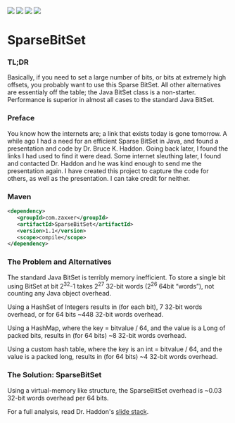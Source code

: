 [![][Build Status img]][Build Status]
[![][license img]][license]
[![][Maven Central img]][Maven Central]
[![][Javadocs img]][Javadocs]

SparseBitSet
============

### TL;DR
Basically, if you need to set a large number of bits, or bits at extremely high offsets, you probably want to use this 
Sparse BitSet.  All other alternatives are essentialy off the table; the Java BitSet class is a non-starter.  Performance
is superior in almost all cases to the standard Java BitSet.

### Preface
You know how the internets are; a link that exists today is gone tomorrow.  A while ago I had a need for an efficient
Sparse BitSet in Java, and found a presentation and code by Dr. Bruce K. Haddon.  Going back later, I found the links
I had used to find it were dead.  Some internet sleuthing later, I found and contacted Dr. Haddon and he was kind enough
to send me the presentation again.  I have created this project to capture the code for others, as well as the
presentation.  I can take credit for neither.

### Maven
```xml
<dependency>
   <groupId>com.zaxxer</groupId>
   <artifactId>SparseBitSet</artifactId>
   <version>1.1</version>
   <scope>compile</scope>
</dependency>
```

### The Problem and Alternatives
The standard Java BitSet is terribly memory inefficient.  To store a single bit using BitSet at bit 2<sup>32</sup>-1 takes
2<sup>27</sup> 32-bit words (2<sup>26</sup> 64bit “words”), not counting any Java object overhead.

Using a HashSet of Integers results in (for each bit), 7 32-bit words overhead, or for 64 bits ~448 32-bit words overhead.

Using a HashMap, where the key = bitvalue / 64, and the value is a Long of packed bits, results in (for 64 bits)
~8 32-bit words overhead.

Using a custom hash table, where the key is an int = bitvalue / 64, and the value is a packed long, results in (for 64 bits)
~4 32-bit words overhead.

### The Solution: SparseBitSet
Using a virtual-memory like structure, the SparseBitSet overhead is ~0.03 32-bit words overhead per 64 bits.

For a full analysis, read Dr. Haddon's [slide stack](https://github.com/brettwooldridge/SparseBitSet/blob/master/SparseBitSet.pdf).

[Build Status]:https://travis-ci.org/brettwooldridge/SparseBitSet
[Build Status img]:https://travis-ci.org/brettwooldridge/SparseBitSet.svg?branch=master

[license]:LICENSE
[license img]:https://img.shields.io/badge/license-Apache%202-blue.svg
   
[Maven Central]:https://maven-badges.herokuapp.com/maven-central/com.zaxxer/SparseBitSet
[Maven Central img]:https://maven-badges.herokuapp.com/maven-central/com.zaxxer/SparseBitSet/badge.svg
   
[Javadocs]:http://javadoc.io/doc/com.zaxxer/SparseBitSet
[Javadocs img]:http://javadoc.io/badge/com.zaxxer/SparseBitSet.svg
